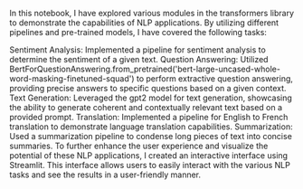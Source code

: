 In this notebook, I have explored various modules in the transformers library to demonstrate the capabilities of NLP applications. By utilizing different pipelines and pre-trained models, I have covered the following tasks:

Sentiment Analysis: Implemented a pipeline for sentiment analysis to determine the sentiment of a given text.
Question Answering: Utilized BertForQuestionAnswering.from_pretrained('bert-large-uncased-whole-word-masking-finetuned-squad') to perform extractive question answering, providing precise answers to specific questions based on a given context.
Text Generation: Leveraged the gpt2 model for text generation, showcasing the ability to generate coherent and contextually relevant text based on a provided prompt.
Translation: Implemented a pipeline for English to French translation to demonstrate language translation capabilities.
Summarization: Used a summarization pipeline to condense long pieces of text into concise summaries.
To further enhance the user experience and visualize the potential of these NLP applications, I created an interactive interface using Streamlit. This interface allows users to easily interact with the various NLP tasks and see the results in a user-friendly manner.
